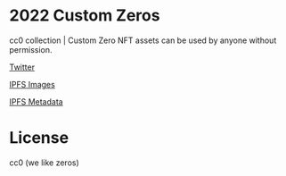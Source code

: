 # 2022 Custom Zeros

cc0 collection | Custom Zero NFT assets can be used by anyone without permission.

[Twitter](https://twitter.com/Zero_beings)

[IPFS Images](https://ipfs.io/ipfs/bafybeigasdu3kjfx6nodm3gpajskqfkxc3ez37wqinlt452odtnscyki3e/1.png)

[IPFS Metadata](https://ipfs.io/ipfs/bafybeibphqw534h2f3own2txu2wcpx5dvno6g3vqz53goukrlop5b4zsei/1.json)

# License

cc0 (we like zeros)
